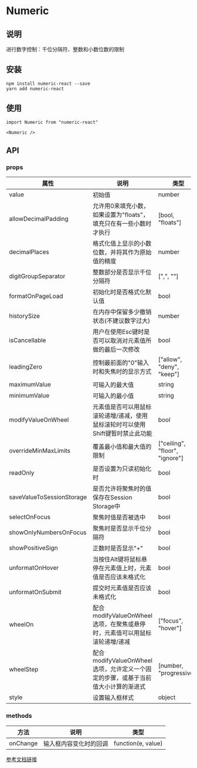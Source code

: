 # Numeric

## 说明

进行数字控制：千位分隔符、整数和小数位数的限制

## 安装

    npm install numeric-react --save
    yarn add numeric-react

## 使用
    
    import Numeric from "numeric-react"  

    <Numeric />

## API

### props

| 属性 | 说明 | 类型 | 默认值 |
|------|------|------|-------|
| value | 初始值 | number | null |
| allowDecimalPadding | 允许用0来填充小数，如果设置为"floats"，填充只在有一些小数时才执行 | [bool, "floats"] | true |
| decimalPlaces | 格式化值上显示的小数位数，并将其作为原始值的精度 | number | 2 |
| digitGroupSeparator | 整数部分是否显示千位分隔符 | [",", ""] | "," |
| formatOnPageLoad | 初始化时是否格式化默认值 | bool | true |
| historySize | 在内存中保留多少撤销状态(不建议数字过大) | number | 20 |
| isCancellable | 用户在使用Esc键时是否可以取消对元素值所做的最后一次修改 | bool | true |
| leadingZero | 控制最前面的"0"输入时和失焦时的显示方式 | ["allow", "deny", "keep"] | "deny" |
| maximumValue | 可输入的最大值 | string | "10000000000000" |
| minimumValue | 可输入的最小值 | string | "-10000000000000" |
| modifyValueOnWheel | 元素值是否可以用鼠标滚轮递增/递减，使用鼠标滚轮时可以使用Shift键暂时禁止此功能 | bool | true |
| overrideMinMaxLimits | 覆盖最小值和最大值的限制 | ["ceiling", "floor", "ignore"] | null |
| readOnly | 是否设置为只读初始化时 | bool | false |
| saveValueToSessionStorage | 是否允许将聚焦时的值保存在Session Storage中 | bool | false |
| selectOnFocus | 聚焦时值是否被选中 | bool | false |
| showOnlyNumbersOnFocus | 聚焦时是否显示千位分隔符 | bool | true |
| showPositiveSign | 正数时是否显示"+" | bool | false |
| unformatOnHover | 当按住Alt键将鼠标悬停在元素值上时，元素值是否应该未格式化 | bool | true |
| unformatOnSubmit | 提交时元素值是否应该未格式化 | bool | false |
| wheelOn | 配合modifyValueOnWheel选项，在聚焦或悬停时，元素值可以用鼠标滚轮递增/递减 | ["focus", "hover"] | "focus" |
| wheelStep | 配合modifyValueOnWheel选项，允许定义一个固定的步骤，或基于当前值大小计算的渐进式 | [number, "progressive"] | "progressive" |
| style | 设置输入框样式 | object | null |

### methods

| 方法 | 说明 | 类型 |
|------|------|------|
| onChange | 输入框内容变化时的回调 | function(e, value) |

[参考文档链接](https://github.com/autoNumeric/autoNumeric)